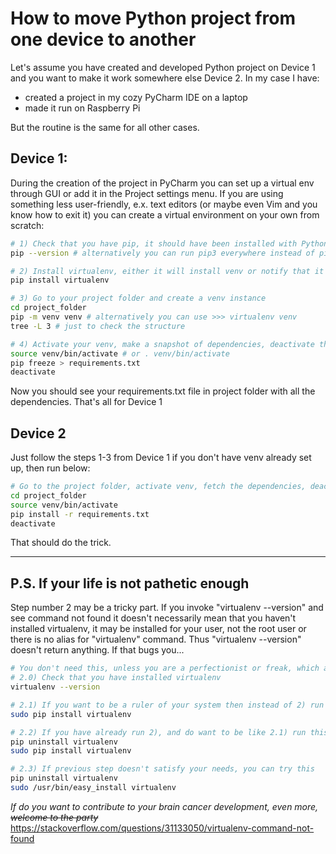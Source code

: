 # How to move Python project from one device to another

Let's assume you have created and developed Python project on Device 1 and you want to make it work somewhere else Device 2. In my case I have:
- created a project in my cozy PyCharm IDE on a laptop 
- made it run on Raspberry Pi

But the routine is the same for all other cases. 

## Device 1:
During the creation of the project in PyCharm you can set up a virtual env through GUI or add it in the Project settings menu. If you are using something less user-friendly, e.x. text editors (or maybe even Vim and you know how to exit it) you can create a virtual environment on your own from scratch:
```bash
# 1) Check that you have pip, it should have been installed with Python. 
pip --version # alternatively you can run pip3 everywhere instead of pip

# 2) Install virtualenv, either it will install venv or notify that it is already installed
pip install virtualenv

# 3) Go to your project folder and create a venv instance
cd project_folder
pip -m venv venv # alternatively you can use >>> virtualenv venv
tree -L 3 # just to check the structure

# 4) Activate your venv, make a snapshot of dependencies, deactivate the env
source venv/bin/activate # or . venv/bin/activate
pip freeze > requirements.txt
deactivate
```
Now you should see your requirements.txt file in project folder with all the dependencies. That's all for Device 1

## Device 2
Just follow the steps 1-3 from Device 1 if you don't have venv already set up, then run below:
```bash
# Go to the project folder, activate venv, fetch the dependencies, deactivate venv
cd project_folder
source venv/bin/activate
pip install -r requirements.txt
deactivate
```

That should do the trick.
___

## P.S. If your life is not pathetic enough
Step number 2 may be a tricky part. If you invoke "virtualenv --version" and see command not found it doesn't necessarily mean that you haven't installed virtualenv, it may be installed for your user, not the root user or there is no alias for "virtualenv" command. Thus "virtualenv --version" doesn't return anything. If that bugs you...
```bash
# You don't need this, unless you are a perfectionist or freak, which are the same at the core
# 2.0) Check that you have installed virtualenv
virtualenv --version

# 2.1) If you want to be a ruler of your system then instead of 2) run this
sudo pip install virtualenv

# 2.2) If you have already run 2), and do want to be like 2.1) run this
pip uninstall virtualenv
sudo pip install virtualenv

# 2.3) If previous step doesn't satisfy your needs, you can try this
pip uninstall virtualenv
sudo /usr/bin/easy_install virtualenv
```

*If do you want to contribute to your brain cancer development, even more, ~~welcome to the party~~*
https://stackoverflow.com/questions/31133050/virtualenv-command-not-found
